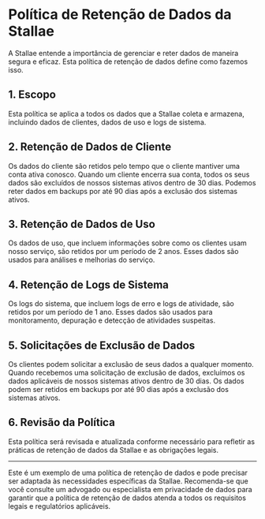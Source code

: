# Política de Retenção de Dados da Stallae

A Stallae entende a importância de gerenciar e reter dados de maneira segura e eficaz. Esta política de retenção de dados define como fazemos isso.

## 1. Escopo

Esta política se aplica a todos os dados que a Stallae coleta e armazena, incluindo dados de clientes, dados de uso e logs de sistema.

## 2. Retenção de Dados de Cliente

Os dados do cliente são retidos pelo tempo que o cliente mantiver uma conta ativa conosco. Quando um cliente encerra sua conta, todos os seus dados são excluídos de nossos sistemas ativos dentro de 30 dias. Podemos reter dados em backups por até 90 dias após a exclusão dos sistemas ativos.

## 3. Retenção de Dados de Uso

Os dados de uso, que incluem informações sobre como os clientes usam nosso serviço, são retidos por um período de 2 anos. Esses dados são usados para análises e melhorias do serviço.

## 4. Retenção de Logs de Sistema

Os logs do sistema, que incluem logs de erro e logs de atividade, são retidos por um período de 1 ano. Esses dados são usados para monitoramento, depuração e detecção de atividades suspeitas.

## 5. Solicitações de Exclusão de Dados

Os clientes podem solicitar a exclusão de seus dados a qualquer momento. Quando recebemos uma solicitação de exclusão de dados, excluímos os dados aplicáveis de nossos sistemas ativos dentro de 30 dias. Os dados podem ser retidos em backups por até 90 dias após a exclusão dos sistemas ativos.

## 6. Revisão da Política

Esta política será revisada e atualizada conforme necessário para refletir as práticas de retenção de dados da Stallae e as obrigações legais. 

---

Este é um exemplo de uma política de retenção de dados e pode precisar ser adaptada às necessidades específicas da Stallae. Recomenda-se que você consulte um advogado ou especialista em privacidade de dados para garantir que a política de retenção de dados atenda a todos os requisitos legais e regulatórios aplicáveis.